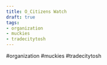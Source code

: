 ```yaml
---
title: O_Citizens Watch
draft: true
tags:
- organization
- muckies
- tradecitytosh
---
```

#organization #muckies #tradecitytosh 
